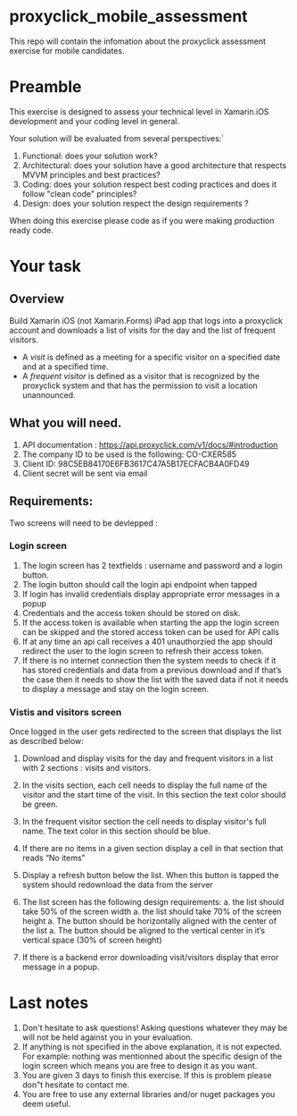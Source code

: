 # proxyclick_mobile_assessment
This repo will contain the infomation about the proxyclick assessment exercise for mobile candidates.

# Preamble

This exercise is designed to assess your technical level in Xamarin.iOS development and your coding level in general.

Your solution will be evaluated from several perspectives:`

1. Functional: does your solution work?
1. Architectural: does your solution have a good architecture that respects MVVM principles and best practices?
1. Coding: does your solution respect best coding practices and does it follow "clean code" principles?
1. Design: does your solution respect the design requirements ?

When doing this exercise please code as if you were making production ready code.

# Your task

## Overview

Build Xamarin iOS (not Xamarin.Forms) iPad app that logs into a proxyclick account and downloads a list of visits for the day and the list of frequent visitors. 

* A *visit* is defined as a meeting for a specific visitor on a specified date and at a specified time. 
* A *frequent visitor* is defined as a visitor that is recognized by the proxyclick system and that has the permission to visit a location unannounced.

## What you will need.

1. API documentation : https://api.proxyclick.com/v1/docs/#introduction
1. The company ID to be used is the following: CO-CXER585
1. Client ID: 98C5EB84170E6FB3617C47A5B17ECFACB4A0FD49
1. Client secret will be sent via email


## Requirements:

Two screens will need to be devlepped :

### Login screen

1. The login screen has 2 textfields : username and password and a login button.
1. The login button should call the login api endpoint when tapped
1. If login has invalid credentials display appropriate error messages in a popup
1. Credentials and the access token should be stored on disk.
1. If the access token is available when starting the app the login screen can be skipped and the stored access token can be used for API calls
1. If at any time an api call receives a 401 unauthorzied the app should redirect the user to the login screen to refresh their access token.
1. If there is no internet connection then the system needs to check if it has stored credentials and data from a previous download and if that’s the case then it needs to show the list with the saved data if not it needs to display a message and stay on the login screen.

### Vistis and visitors screen

Once logged in the user gets redirected to the screen that displays the list as described below:

1. Download and display visits for the day and frequent visitors in a list with 2 sections : visits and visitors.
1. In the visits section, each cell needs to display the full name of the visitor and the start time of the visit. In this section the text color should be green.
1. In the frequent visitor section the cell needs to display visitor's full name. The text color in this section should be blue.
1. If there are no items in a given section display a cell in that section that reads “No items”
1. Display a refresh button below the list. When this button is tapped the system should redownload the data from the server

1. The list screen has the following design requirements:
  a. the list should take 50% of the screen width
  a. the list should take 70% of the screen height 
  a. The button should be horizontally aligned with the center of the list
  a. The button should be aligned to the vertical center in it’s vertical space (30% of screen height)
  
1. If there is a backend error downloading visit/visitors display that error message in a popup.

# Last notes

1. Don't hesitate to ask questions! Asking questions whatever they may be will not be held against you in your evaluation.
1. If anything is not specified in the above explanation, it is not expected. For example: nothing was mentionned about the specific design of the login screen which means you are free to design it as you want.
1. You are given 3 days to finish this exercise. If this is problem  please don"t hesitate to contact me.
1. You are free to use any external libraries and/or nuget packages you deem useful.

